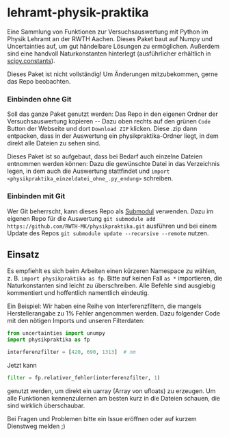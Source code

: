 # lehramt-physik-praktika
Eine Sammlung von Funktionen zur Versuchsauswertung mit Python im Physik Lehramt an der RWTH Aachen.
Dieses Paket baut auf Numpy und Uncertainties auf, um gut händelbare Lösungen zu ermöglichen. Außerdem sind eine
handvoll Naturkonstanten hinterlegt (ausführlicher erhältlich in 
[scipy.constants](https://docs.scipy.org/doc/scipy/reference/constants.html)).

Dieses Paket ist nicht vollständig! Um Änderungen mitzubekommen, gerne das Repo beobachten.
### Einbinden ohne Git
Soll das ganze Paket genutzt werden: Das Repo in den eigenen Ordner der Versuchsauswertung kopieren -- Dazu oben 
rechts auf den grünen `Code` Button der Webseite und dort `Download ZIP` klicken. Diese .zip dann entpacken, dass 
in der Auswertung ein physikpraktika-Ordner liegt, in dem direkt alle Dateien zu sehen sind. 

Dieses Paket ist so aufgebaut, dass bei Bedarf auch einzelne Dateien entnommen werden können: Dazu die gewünschte 
Datei in das Verzeichnis legen, in dem auch die Auswertung stattfindet und 
`import <physikpraktika_einzeldatei_ohne_.py_endung>` schreiben.

### Einbinden mit Git
Wer Git beherrscht, kann dieses Repo als [Submodul](https://github.blog/2016-02-01-working-with-submodules/)
verwenden. Dazu im eigenen Repo für die Auswertung ``git submodule add https://github.com/RWTH-MK/physikpraktika.git`` 
ausführen und bei einem Update des Repos ``git submodule update --recursive --remote`` nutzen.

## Einsatz
Es empfiehlt es sich beim Arbeiten einen kürzeren Namespace zu wählen, z. B. `import physikpraktika as fp`. 
Bitte auf keinen Fall `as *` importieren, die Naturkonstanten sind leicht zu überschreiben.
Alle Befehle sind ausgiebig kommentiert und hoffentlich namentlich eindeutig. 

Ein Beispiel: Wir haben eine Reihe von Interferenzfiltern, die mangels Herstellerangabe zu 1% Fehler angenommen werden. Dazu 
folgender Code mit den nötigen Imports und unseren Filterdaten:
```python
from uncertainties import unumpy
import physikpraktika as fp

interferenzfilter = [420, 690, 1313]  # nm
```
Jetzt kann 
```python
filter = fp.relativer_fehler(interferenzfilter, 1)
```
genutzt werden, um direkt ein uarray (Array von ufloats) zu erzeugen. Um alle Funktionen kennenzulernen am besten kurz
in die Dateien schauen, die sind wirklich überschaubar.

Bei Fragen und Problemen bitte ein Issue eröffnen oder auf kurzem Dienstweg melden ;) 
